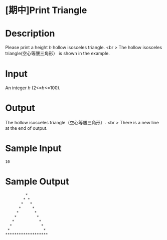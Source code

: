 # [期中]Print Triangle

# Description
Please print a height $h$ hollow isosceles triangle. <br \>
The hollow isosceles triangle(空心等腰三角形） is shown in the example.

# Input
An integer $h$ (2<=$h$<=100).

# Output
The hollow isosceles triangle（空心等腰三角形）. <br \>
There is a new line at the end of output.

# Sample Input
```
10

```


# Sample Output
```
         *
        * *
       *   *
      *     *
     *       *
    *         *
   *           *
  *             *
 *               *
*******************

```
